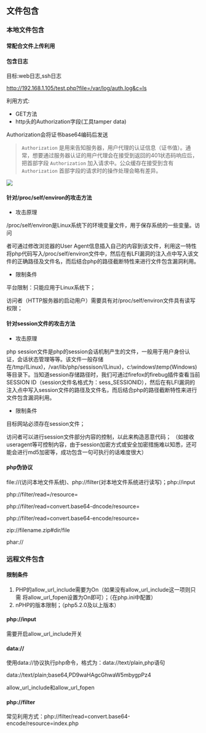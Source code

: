 ## 文件包含

### 本地文件包含

#### 常配合文件上传利用

#### 包含日志

目标:web日志,ssh日志

http://192.168.1.105/test.php?file=/var/log/auth.log&c=ls

利用方式:

- GET方法
- http头的Authorization字段(工具tamper data)

Authorization会将证书base64编码后发送

> `Authorization` 是用来告知服务器，用户代理的认证信息（证书值）。通常，想要通过服务器认证的用户代理会在接受到返回的401状态码响应后，把首部字段 `Authorization` 加入请求中。公众缓存在接受到含有 `Authorization` 首部字段的请求时的操作处理会略有差异。

![](http://ww1.sinaimg.cn/large/006pWR9agy1g5qaa0m4e6j30kl0d73z7.jpg)



#### 针对/proc/self/environ的攻击方法



- 攻击原理

​       /proc/self/environ是Linux系统下的环境变量文件，用于保存系统的一些变量。访问

者可通过修改浏览器的User Agent信息插入自己的内容到该文件，利用这一特性将php代码写入/proc/self/environ文件中，然后在有LFI漏洞的注入点中写入该文件的正确路径及文件名，而后结合php的路径截断特性来进行文件包含漏洞利用。

- 限制条件

平台限制：只能应用于Linux系统下；

访问者（HTTP服务器的启动用户）需要具有对/proc/self/environ文件具有读写权限；

#### 针对session文件的攻击方法

- 攻击原理

php session文件是php的session会话机制产生的文件，一般用于用户身份认证，会话状态管理等等。该文件一般存储在/tmp/(Linux)，/var/lib/php/sessison/(Linux)，c:\windows\temp\(Windows)等目录下。当知道session存储路径时，我们可通过firefox的firebug插件查看当前SESSION ID（session文件名格式为：sess_SESSIONID），然后在有LFI漏洞的注入点中写入session文件的路径及文件名，而后结合php的路径截断特性来进行文件包含漏洞利用。

- 限制条件

目标网站必须存在session文件；

访问者可以进行session文件部分内容的控制，以此来构造恶意代码； （如接收useragent等可控制内容，由于session加密方式或安全加密措施难以知悉，还可能会进行md5加密等，成功包含一句可执行的话难度很大）

#### php伪协议

file://(访问本地文件系统)、php://filter(对本地文件系统进行读写)；php://input



php://filter/read=/resource=

php://filter/read=convert.base64-dncode/resource=

php://filter/read=convert.base64-encode/resource=

zip://filename.zip#dir/file

phar://

### 远程文件包含

#### 限制条件

1. PHP的allow_url_include需要为On（如果没有allow_url_include这一项则只需      将allow_url_fopen设置为On即可）；（在php.ini中配置）
2. nPHP的版本限制；（php5.2.0及以上版本）

#### php://input

需要开启allow_url_include开关

#### data://

使用data://协议执行php命令，格式为：data://text/plain,php语句

data://text/plain;base64,PD9waHAgcGhwaW5mbygpPz4

allow_url_include和allow_url_fopen

#### php://filter

常见利用方式：php://filter/read=convert.base64-encode/resource=index.php

